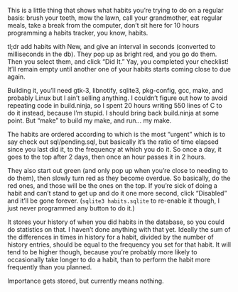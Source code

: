 This is a little thing that shows what habits you’re trying to do on a regular basis: brush your teeth, mow the lawn, call your grandmother, eat regular meals, take a break from the computer, don’t sit here for 10 hours programming a habits tracker, you know, habits.

tl;dr add habits with New, and give an interval in seconds (converted to milliseconds in the db). They pop up as bright red, and you go do them. Then you select them, and click “Did It.” Yay, you completed your checklist! It’ll remain empty until another one of your habits starts coming close to due again.

Building it, you’ll need gtk-3, libnotify, sqlite3, pkg-config, gcc, make, and probably Linux but I ain’t selling anything. I couldn’t figure out how to avoid repeating code in build.ninja, so I spent 20 hours writing 550 lines of C to do it instead, because I’m stupid. I should bring back build.ninja at some point. But “make” to build my make, and run... my make.

The habits are ordered according to which is the most “urgent” which is to say check out sql/pending.sql, but basically it’s the ratio of time elapsed since you last did it, to the frequency at which you do it. So once a day, it goes to the top after 2 days, then once an hour passes it in 2 hours.

They also start out green (and only pop up when you’re close to needing to do them), then slowly turn red as they become overdue. So basically, do the red ones, and those will be the ones on the top. If you’re sick of doing a habit and can’t stand to get up and do it one more second, click “Disabled” and it’ll be gone forever. (`sqlite3 habits.sqlite` to re-enable it though, I just never programmed any button to do it.)

It stores your history of when you did habits in the database, so you could do statistics on that. I haven’t done anything with that yet. Ideally the sum of the differences in times in history for a habit, divided by the number of history entries, should be equal to the frequency you set for that habit. It will tend to be higher though, because you’re probably more likely to occasionally take longer to do a habit, than to perform the habit more frequently than you planned.

 Importance gets stored, but currently means nothing.

